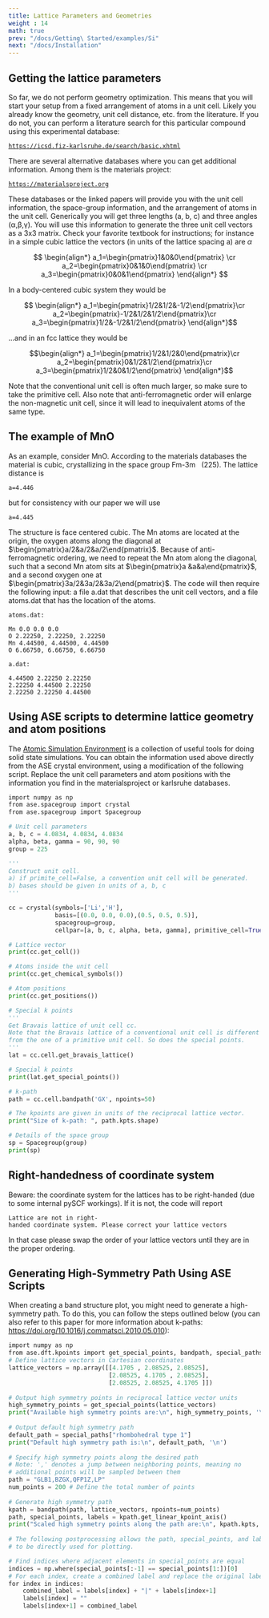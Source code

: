 ```yaml
---
title: Lattice Parameters and Geometries
weight : 14
math: true
prev: "/docs/Getting\ Started/examples/Si"
next: "/docs/Installation"
---
```


## Getting the lattice parameters

So far, we do not perform geometry optimization. This means that you
will start your setup from a fixed arrangement of atoms in a unit cell.
Likely you already know the geometry, unit cell distance, etc. from the
literature. If you do not, you can perform a literature search for this
particular compound using this experimental database:

[`https://icsd.fiz-karlsruhe.de/search/basic.xhtml`](https://icsd.fiz-karlsruhe.de/search/basic.xhtml)

There are several alternative databases where you can get additional
information. Among them is the materials project:

[`https://materialsproject.org`](https://materialsproject.org)

These databases or the linked papers will provide you with the unit cell
information, the space-group information, and the arrangement of atoms
in the unit cell. Generically you will get three lengths (a, b, c) and
three angles (α,β,γ). You will use this information to generate the
three unit cell vectors as a 3x3 matrix. Check your favorite textbook
for instructions; for instance in a simple cubic lattice the vectors (in
units of the lattice spacing a) are $\alpha$


$$ \begin{align*}
 a_1=\begin{pmatrix}1&0&0\end{pmatrix} \cr
 a_2=\begin{pmatrix}0&1&0\end{pmatrix} \cr
 a_3=\begin{pmatrix}0&0&1\end{pmatrix}
\end{align*}
$$


In a body-centered cubic system they would be

$$ \begin{align*}
a_1=\begin{pmatrix}1/2&1/2&-1/2\end{pmatrix}\cr
a_2=\begin{pmatrix}-1/2&1/2&1/2\end{pmatrix}\cr
a_3=\begin{pmatrix}1/2&-1/2&1/2\end{pmatrix}
\end{align*}$$

...and in an fcc lattice they would be

$$\begin{align*}
a_1=\begin{pmatrix}1/2&1/2&0\end{pmatrix}\cr
a_2=\begin{pmatrix}0&1/2&1/2\end{pmatrix}\cr
a_3=\begin{pmatrix}1/2&0&1/2\end{pmatrix}
\end{align*}$$

Note that the conventional unit cell is often much larger, so make sure
to take the primitive cell. Also note that anti-ferromagnetic order will
enlarge the non-magnetic unit cell, since it will lead to inequivalent
atoms of the same type.

## The example of MnO

As an example, consider MnO. According to the materials databases the
material is cubic, crystallizing in the space group Fm-3m   (225). The
lattice distance is

`a=4.446`

but for consistency with our paper we will use

`a=4.445`

The structure is face centered cubic. The Mn atoms are located at the
origin, the oxygen atoms along the diagonal at
$\begin{pmatrix}a/2&a/2&a/2\end{pmatrix}$. Because of anti-ferromagnetic
ordering, we need to repeat the Mn atom along the diagonal, such that a
second Mn atom sits at $\begin{pmatrix}a &a&a\end{pmatrix}$, and a
second oxygen one at $\begin{pmatrix}3a/2&3a/2&3a/2\end{pmatrix}$. The
code will then require the following input: a file a.dat that describes
the unit cell vectors, and a file atoms.dat that has the location of the
atoms.

`atoms.dat:`

```
Mn 0.0 0.0 0.0
O 2.22250, 2.22250, 2.22250
Mn 4.44500, 4.44500, 4.44500
O 6.66750, 6.66750, 6.66750
```

`a.dat:`

```
4.44500 2.22250 2.22250
2.22250 4.44500 2.22250
2.22250 2.22250 4.44500
```

## Using ASE scripts to determine lattice geometry and atom positions

The [Atomic Simulation Environment](https://wiki.fysik.dtu.dk/ase/) is a
collection of useful tools for doing solid state simulations. You can
obtain the information used above directly from the ASE crystal
environment, using a modification of the following script. Replace the
unit cell parameters and atom positions with the information you find in
the materialsproject or karlsruhe databases.

```python
import numpy as np
from ase.spacegroup import crystal
from ase.spacegroup import Spacegroup

# Unit cell parameters
a, b, c = 4.0834, 4.0834, 4.0834
alpha, beta, gamma = 90, 90, 90
group = 225

'''
Construct unit cell. 
a) if primite_cell=False, a convention unit cell will be generated.
b) bases should be given in units of a, b, c 
'''

cc = crystal(symbols=['Li','H'],
             basis=[(0.0, 0.0, 0.0),(0.5, 0.5, 0.5)],
             spacegroup=group,
             cellpar=[a, b, c, alpha, beta, gamma], primitive_cell=True)

# Lattice vector
print(cc.get_cell())

# Atoms inside the unit cell
print(cc.get_chemical_symbols())

# Atom positions  
print(cc.get_positions())

# Special k points
'''
Get Bravais lattice of unit cell cc. 
Note that the Bravais lattice of a conventional unit cell is different 
from the one of a primitive unit cell. So does the special points. 
'''
lat = cc.cell.get_bravais_lattice()

# Special k points
print(lat.get_special_points())

# k-path
path = cc.cell.bandpath('GX', npoints=50)

# The kpoints are given in units of the reciprocal lattice vector.
print("Size of k-path: ", path.kpts.shape)

# Details of the space group
sp = Spacegroup(group)
print(sp)
```

## Right-handedness of coordinate system

Beware: the coordinate system for the lattices has to be right-handed
(due to some internal pySCF workings). If it is not, the code will
report

```
Lattice are not in right-handed coordinate system. Please correct your lattice vectors
```

In that case please swap the order of your lattice vectors until they
are in the proper ordering.

## Generating High-Symmetry Path Using ASE Scripts

When creating a band structure plot, you might need to generate a
high-symmetry path. To do this, you can follow the steps outlined below
(you can also refer to this paper for more information about k-paths:
<https://doi.org/10.1016/j.commatsci.2010.05.010>):

```python
import numpy as np
from ase.dft.kpoints import get_special_points, bandpath, special_paths
# Define lattice vectors in Cartesian coordinates 
lattice_vectors = np.array([[4.1705 , 2.08525, 2.08525], 
                            [2.08525, 4.1705 , 2.08525], 
                            [2.08525, 2.08525, 4.1705 ]])
  
# Output high symmetry points in reciprocal lattice vector units
high_symmetry_points = get_special_points(lattice_vectors)
print("Available high symmetry points are:\n", high_symmetry_points, '\n')
 
# Output default high symmetry path
default_path = special_paths["rhombohedral type 1"]
print("Default high symmetry path is:\n", default_path, '\n')
 
# Specify high symmetry points along the desired path
# Note: ',' denotes a jump between neighboring points, meaning no 
# additional points will be sampled between them
path = "GLB1,BZGX,QFP1Z,LP" 
num_points = 200 # Define the total number of points 
 
# Generate high symmetry path
kpath = bandpath(path, lattice_vectors, npoints=num_points) 
path, special_points, labels = kpath.get_linear_kpoint_axis() 
print("Scaled high symmetry points along the path are:\n", kpath.kpts, '\n')
 
# The following postprocessing allows the path, special_points, and labels 
# to be directly used for plotting.

# Find indices where adjacent elements in special_points are equal
indices = np.where(special_points[:-1] == special_points[1:])[0]
# For each index, create a combined label and replace the original label with it
for index in indices:
    combined_label = labels[index] + "|" + labels[index+1]
    labels[index] = ""
    labels[index+1] = combined_label
```
